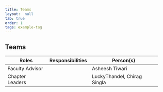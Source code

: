```yaml
---
title: Teams
layout:  null
tab: true
order: 1
tags: example-tag
---
```


## Teams

|Roles   | Responsibilities  | Person(s)|   
|--------|-------------------|----------|
| Faculty Advisor|          |        Asheesh Tiwari
| Chapter Leaders       |             | LuckyThandel, Chirag Singla |
